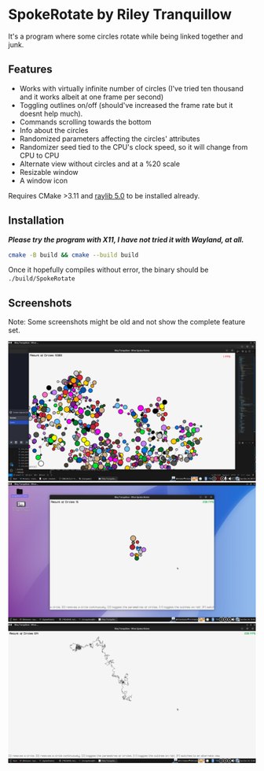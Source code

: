 # SpokeRotate by Riley Tranquillow

It's a program where some circles rotate while being linked together and junk.

## Features

- Works with virtually infinite number of circles \(I've tried ten thousand and it works albeit at one frame per second\)
- Toggling outlines on/off \(should've increased the frame rate but it doesnt help much\).
- Commands scrolling towards the bottom
- Info about the circles
- Randomized parameters affecting the circles' attributes
- Randomizer seed tied to the CPU's clock speed, so it will change from CPU to CPU
- Alternate view without circles and at a %20 scale
- Resizable window
- A window icon

Requires CMake >3.11 and [raylib 5.0](https://github.com/raysan5/raylib/) to be installed already.

## Installation

***Please try the program with X11, I have not tried it with Wayland, at all.***
``` bash
cmake -B build && cmake --build build
```
Once it hopefully compiles without error, the binary should be `./build/SpokeRotate`

## Screenshots

Note: Some screenshots might be old and not show the complete feature set.

![Circles, Many Circles](https://github.com/Tranquillow/SpokeRotate/blob/master/screenshots/Screenshot%20at%202023-12-24%2009-17-29.png)
![Few Circles](https://github.com/Tranquillow/SpokeRotate/blob/master/screenshots/Screenshot%20at%202023-12-24%2012-45-14.png)
![Alternate View](https://github.com/Tranquillow/SpokeRotate/blob/master/screenshots/Screenshot%20at%202023-12-24%2012-46-07.png)
